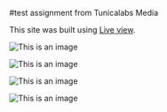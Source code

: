 

#test assignment from Tunicalabs Media


This site was built using [Live view](https://dapper-lily-6b039f.netlify.app/).

![This is an image](https://i.ibb.co/ZLZbCCS/a40a4f0bab49654989568d660916cb3.png)

![This is an image](https://i.ibb.co/SmpSHvJ/b67884013355944945b0e3be12b63e1.png)

![This is an image](https://i.ibb.co/X4hYrYQ/image.png)

![This is an image](https://i.ibb.co/XZDRH6v/image.png)
